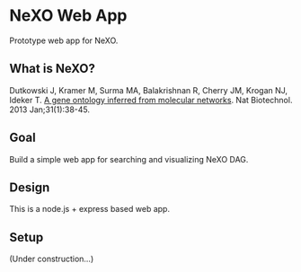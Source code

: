 NeXO Web App
=====================

Prototype web app for NeXO.

## What is NeXO?

Dutkowski J, Kramer M, Surma MA, Balakrishnan R, Cherry JM, Krogan NJ, Ideker T.
[A gene ontology inferred from molecular networks](http://www.ncbi.nlm.nih.gov/pubmed/23242164).
Nat Biotechnol. 2013 Jan;31(1):38-45.

## Goal
Build a simple web app for searching and visualizing NeXO DAG.

## Design
This is a node.js + express based web app.

## Setup
(Under construction...)
